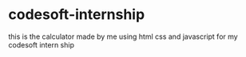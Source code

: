 # codesoft-internship
this is the calculator made by me using html css and javascript for my codesoft intern ship
